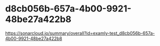 # d8cb056b-657a-4b00-9921-48be27a422b8
https://sonarcloud.io/summary/overall?id=examly-test_d8cb056b-657a-4b00-9921-48be27a422b8
